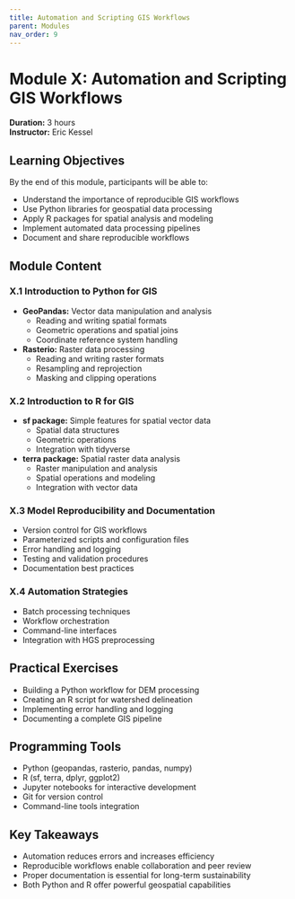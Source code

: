```yaml
---
title: Automation and Scripting GIS Workflows
parent: Modules
nav_order: 9
---
```


# Module X: Automation and Scripting GIS Workflows
**Duration:** 3 hours  
**Instructor:** Eric Kessel

## Learning Objectives

By the end of this module, participants will be able to:
- Understand the importance of reproducible GIS workflows
- Use Python libraries for geospatial data processing
- Apply R packages for spatial analysis and modeling
- Implement automated data processing pipelines
- Document and share reproducible workflows

## Module Content

### X.1 Introduction to Python for GIS
- **GeoPandas:** Vector data manipulation and analysis
  - Reading and writing spatial formats
  - Geometric operations and spatial joins
  - Coordinate reference system handling
- **Rasterio:** Raster data processing
  - Reading and writing raster formats
  - Resampling and reprojection
  - Masking and clipping operations

### X.2 Introduction to R for GIS
- **sf package:** Simple features for spatial vector data
  - Spatial data structures
  - Geometric operations
  - Integration with tidyverse
- **terra package:** Spatial raster data analysis
  - Raster manipulation and analysis
  - Spatial operations and modeling
  - Integration with vector data

### X.3 Model Reproducibility and Documentation
- Version control for GIS workflows
- Parameterized scripts and configuration files
- Error handling and logging
- Testing and validation procedures
- Documentation best practices

### X.4 Automation Strategies
- Batch processing techniques
- Workflow orchestration
- Command-line interfaces
- Integration with HGS preprocessing

## Practical Exercises

- Building a Python workflow for DEM processing
- Creating an R script for watershed delineation
- Implementing error handling and logging
- Documenting a complete GIS pipeline

## Programming Tools

- Python (geopandas, rasterio, pandas, numpy)
- R (sf, terra, dplyr, ggplot2)
- Jupyter notebooks for interactive development
- Git for version control
- Command-line tools integration

## Key Takeaways

- Automation reduces errors and increases efficiency
- Reproducible workflows enable collaboration and peer review
- Proper documentation is essential for long-term sustainability
- Both Python and R offer powerful geospatial capabilities
